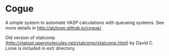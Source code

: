 Cogue
=======

A simple system to automate VASP calculations with queueing systems. See more details in  http://atztogo.github.io/cogue/.

Old version of xtalcomp (http://xtalopt.openmolecules.net/xtalcomp/xtalcomp.html) by David C. Lonie is included in ext/ directory.
